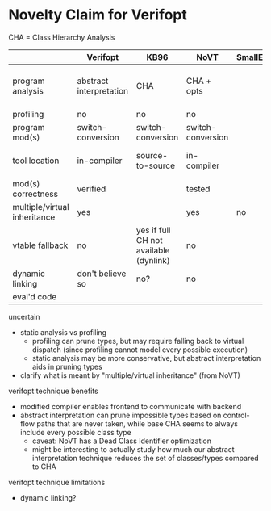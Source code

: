 # Novelty Claim for Verifopt

CHA = Class Hierarchy Analysis

|     | Verifopt | [KB96](https://dl.acm.org/doi/pdf/10.1145/331119.331419) | [NoVT](https://ieeexplore.ieee.org/document/9581255) | [SmallEiffel](https://inria.hal.science/inria-00565627/document) | [AH96](https://link.springer.com/chapter/10.1007/BFb0053060) |
| --- | --- | --- | --- | --- | --- |
| program analysis | abstract interpretation | CHA | CHA + opts | | hybrid: CHA + type feedback |
| profiling | no | no | no | | yes |
| program mod(s) | switch-conversion | switch-conversion | switch-conversion | | |
| tool location | in-compiler | source-to-source | in-compiler | | source-to-source |
| mod(s) correctness | verified | | tested | | |
| multiple/virtual inheritance | yes | | yes | no | |
| vtable fallback | no | yes if full CH not available (dynlink) | no | | |
| dynamic linking | don't believe so | no? | no | | |
| eval'd code | | | | | |

uncertain
- static analysis vs profiling
    - profiling can prune types, but may require falling back to virtual
      dispatch (since profiling cannot model every possible execution)
    - static analysis may be more conservative, but abstract interpretation aids
      in pruning types
- clarify what is meant by "multiple/virtual inheritance" (from NoVT)

verifopt technique benefits
- modified compiler enables frontend to communicate with backend
- abstract interpretation can prune impossible types based on control-flow paths
  that are never taken, while base CHA seems to always include every possible class
  type
    - caveat: NoVT has a Dead Class Identifier optimization
    - might be interesting to actually study how much our abstract
      interpretation technique reduces the set of classes/types compared to CHA

verifopt technique limitations
- dynamic linking?
